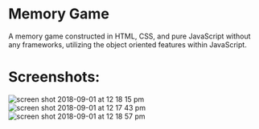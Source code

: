 # Memory Game
A memory game constructed in HTML, CSS, and pure JavaScript without any frameworks, utilizing the object oriented features within JavaScript.

Screenshots:
=======
![screen shot 2018-09-01 at 12 18 15 pm](https://user-images.githubusercontent.com/11365270/44947832-50399d00-ade1-11e8-96ab-1463a774c773.png)
![screen shot 2018-09-01 at 12 17 43 pm](https://user-images.githubusercontent.com/11365270/44947834-53cd2400-ade1-11e8-8f08-e33f93558ad6.png)
![screen shot 2018-09-01 at 12 18 57 pm](https://user-images.githubusercontent.com/11365270/44947835-5596e780-ade1-11e8-8d37-964e1cd00c85.png)
